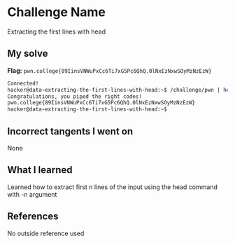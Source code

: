 # Challenge Name
Extracting the first lines with head

## My solve
**Flag:** `pwn.college{89IinsVNWuPxCc6Ti7xG5Pc6QhQ.0lNxEzNxwSOyMzNzEzW}`

```bash
Connected!
hacker@data~extracting-the-first-lines-with-head:~$ /challenge/pwn | head -n 7 | /challenge/college
Congratulations, you piped the right codes!
pwn.college{89IinsVNWuPxCc6Ti7xG5Pc6QhQ.0lNxEzNxwSOyMzNzEzW}
hacker@data~extracting-the-first-lines-with-head:~$
```
## Incorrect tangents I went on
None

## What I learned
Learned how to extract first n lines of the input using the head command with -n argument

## References 
No outside reference used